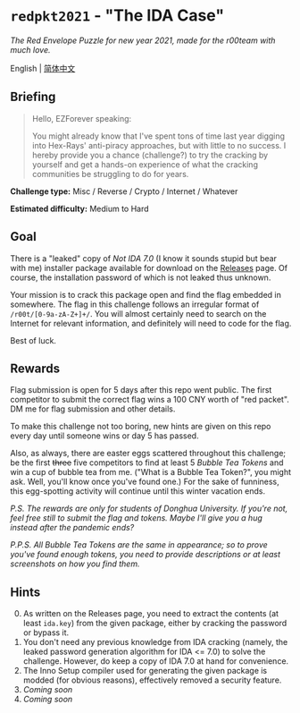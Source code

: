 # `redpkt2021` - "The IDA Case"

*The Red Envelope Puzzle for new year 2021, made for the r00team with much love.*

English | [简体中文](README.zh-CN.md)

## Briefing

> Hello, EZForever speaking:
> 
> You might already know that I've spent tons of time last year digging into Hex-Rays' anti-piracy approaches, but with little to no success. I hereby provide you a chance (challenge?) to try the cracking by yourself and get a hands-on experience of what the cracking communities be struggling to do for years.

**Challenge type:** Misc / Reverse / Crypto / Internet / Whatever

**Estimated difficulty:** Medium to Hard

## Goal

There is a "leaked" copy of *Not IDA 7.0* (I know it sounds stupid but bear with me) installer package available for download on the [Releases](https://github.com/ezforever/redpkt2021/releases) page. Of course, the installation password of which is not leaked thus unknown.

Your mission is to crack this package open and find the flag embedded in somewhere. The flag in this challenge follows an irregular format of `/r00t/[0-9a-zA-Z+]+/`. You will almost certainly need to search on the Internet for relevant information, and definitely will need to code for the flag.

Best of luck.

## Rewards

Flag submission is open for 5 days after this repo went public. The first competitor to submit the correct flag wins a 100 CNY worth of "red packet". DM me for flag submission and other details.

To make this challenge not too boring, new hints are given on this repo every day until someone wins or day 5 has passed.

Also, as always, there are easter eggs scattered throughout this challenge; be the first ~~three~~ five competitors to find at least 5 *Bubble Tea Tokens* and win a cup of bubble tea from me. ("What is a Bubble Tea Token?", you might ask. Well, you'll know once you've found one.) For the sake of funniness, this egg-spotting activity will continue until this winter vacation ends.

*P.S. The rewards are only for students of Donghua University. If you're not, feel free still to submit the flag and tokens. Maybe I'll give you a hug instead after the pandemic ends?*

*P.P.S. All Bubble Tea Tokens are the same in appearance; so to prove you've found enough tokens, you need to provide descriptions or at least screenshots on how you find them.*

[//]: # (*P.P.P.S. The first Bubble Tea Token, so you know what they look like: `0x91779111`. Time to get your hands dirty. Not with real eggs though, that's gross.*)

## Hints

0. As written on the Releases page, you need to extract the contents (at least `ida.key`) from the given package, either by cracking the password or bypass it.
1. You don't need any previous knowledge from IDA cracking (namely, the leaked password generation algorithm for IDA <= 7.0) to solve the challenge. However, do keep a copy of IDA 7.0 at hand for convenience.
2. The Inno Setup compiler used for generating the given package is modded (for obvious reasons), effectively removed a security feature.
3. *Coming soon*
4. *Coming soon*

